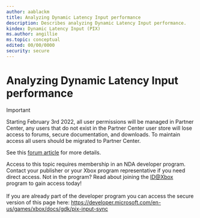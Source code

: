 ```yaml
---
author: aablackm
title: Analyzing Dynamic Latency Input performance
description: Describes analyzing Dynamic Latency Input performance.
kindex: Dynamic Latency Input (PIX)
ms.author: angillie
ms.topic: conceptual
edited: 00/00/0000
security: secure
---
```


# Analyzing Dynamic Latency Input performance
> [!IMPORTANT]
> Starting February 3rd 2022, all user permissions will be managed in Partner Center, any users that do not exist in the Partner Center user store will lose access to forums, secure documentation, and downloads. To maintain access all users should be migrated to Partner Center. <p></p>See this <a href="https://forums.xboxlive.com/articles/132187/breaking-change-user-access-for-forums-secure-docu.html">forum article</a> for more details.  

 Access to this topic requires membership in an NDA developer program. Contact your publisher or your Xbox program representative if you need direct access. Not in the program? Read about joining the <a href="https://www.xbox.com/Developers/id">ID@Xbox</a> program to gain access today!  <br/><br/>If you are already part of the developer program you can access the secure version of this page here: <a target="_blank" href="https://developer.microsoft.com/en-us/games/xbox/docs/gdk/pix-input-sync">https://developer.microsoft.com/en-us/games/xbox/docs/gdk/pix-input-sync</a>